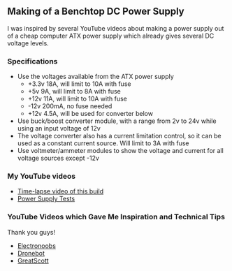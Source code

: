 ## Making of a Benchtop DC Power Supply

I was inspired by several YouTube videos about making a power supply out of a cheap computer ATX power supply which already gives several DC voltage levels.

### Specifications

* Use the voltages available from the ATX power supply
  * +3.3v 18A,  will limit to 10A with fuse
  * +5v 9A, will limit to 8A with fuse
  * +12v 11A, will limit to 10A with fuse
  * -12v 200mA, no fuse needed
  * +12v 4.5A, will be used for converter below
* Use buck/boost converter module, with a range from 2v to 24v while using an input voltage of 12v
* The voltage converter also has a current limitation control, so it can be used as a constant current source. Will limit to 3A with fuse
* Use voltmeter/ammeter modules to show the voltage and current for all voltage sources except -12v

### My YouTube videos

* [Time-lapse video of this build](https://youtu.be/9PlQcmx1cBQ)
* [Power Supply Tests](https://youtu.be/e9IX5o5kFo4)

### YouTube Videos which Gave Me Inspiration and Technical Tips
Thank you guys!
* [Electronoobs](https://youtu.be/WeYK2gY4z-A)
* [Dronebot](https://youtu.be/n_A-jkpjpcM)
* [GreatScott](https://youtu.be/wI-KYRdmx-E)
